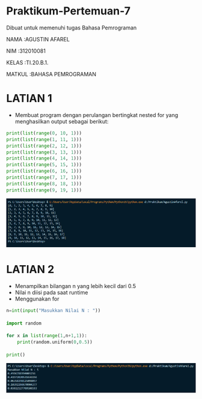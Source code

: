 # Praktikum-Pertemuan-7
Dibuat untuk memenuhi tugas Bahasa Pemrograman

NAMA   :AGUSTIN AFAREL

NIM    :312010081

KELAS  :TI.20.B.1.

MATKUL :BAHASA PEMROGRAMAN

# LATIAN 1 

* Membuat program dengan perulangan bertingkat nested for yang menghasilkan output sebagai berikut:

 ```python
 print(list(range(0, 10, 1)))
print(list(range(1, 11, 1)))
print(list(range(2, 12, 1)))
print(list(range(3, 13, 1)))
print(list(range(4, 14, 1)))
print(list(range(5, 15, 1)))
print(list(range(6, 16, 1)))
print(list(range(7, 17, 1)))
print(list(range(8, 18, 1)))
print(list(range(9, 19, 1)))
```
![Gambar](Picture5/Gambar1.PNG)

# LATIAN 2

* Menampilkan bilangan n yang lebih kecil dari 0.5
* Nilai n diisi pada saat runtime
* Menggunakan for

```python
n=int(input("Masukkan Nilai N : "))

import random

for x in list(range(1,n+1,1)):
    print(random.uniform(0,0.5))

print()
```
![Gambar](Picture5/Gambar2.PNG)